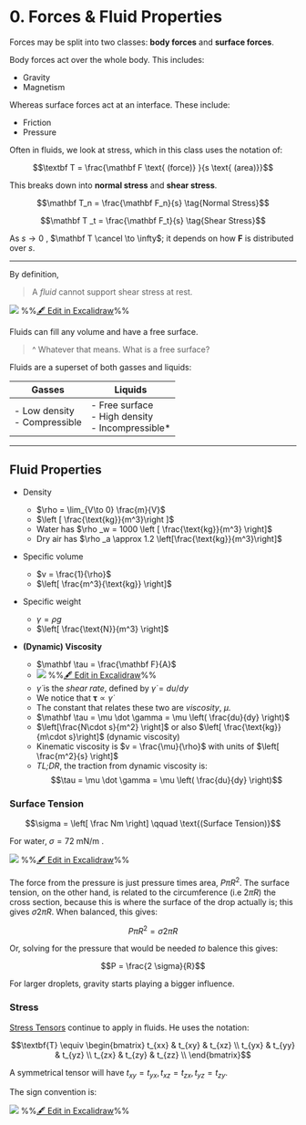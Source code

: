 # 0. Forces & Fluid Properties


Forces may be split into two classes: **body forces** and **surface forces**. 

Body forces act over the whole body. This includes:
- Gravity
- Magnetism 

Whereas surface forces act at an interface. These include:
- Friction
- Pressure

Often in fluids, we look at stress, which in this class uses the notation of:

$$\textbf T = \frac{\mathbf F \text{ (force)} }{s \text{ (area)}}$$

This breaks down into **normal stress** and **shear stress**.


$$\mathbf T_n = \frac{\mathbf F_n}{s} \tag{Normal Stress}$$

$$\mathbf T _t = \frac{\mathbf F_t}{s} \tag{Shear Stress}$$

As $s \to 0$ , $\mathbf T \cancel \to \infty$; it depends on how $\mathbf F$ is distributed over $s$. 

---

By definition, 

> A *fluid* cannot support shear stress at rest.


![](excalidraw-2025-08-19-11.41.56.excalidraw.svg)
%%[🖋 Edit in Excalidraw](excalidraw-2025-08-19-11.41.56.excalidraw.md)%%


Fluids can fill any volume and have a free surface. 

> ^ Whatever that means. What is a free surface?

Fluids are a superset of both gasses and liquids:


| Gasses                          | Liquids                                                   |
| ------------------------------- | --------------------------------------------------------- |
| - Low density<br>- Compressible | - Free surface<br>- High density<br>- Incompressible*<br> |

---

## Fluid Properties

- Density
	- $\rho = \lim_{V\to 0} \frac{m}{V}$
	- $\left [ \frac{\text{kg}}{m^3}\right ]$
	- Water has $\rho _w = 1000 \left [ \frac{\text{kg}}{m^3} \right]$
	- Dry air has $\rho _a \approx 1.2 \left[\frac{\text{kg}}{m^3}\right]$

- Specific volume
	- $v = \frac{1}{\rho}$
	- $\left[ \frac{m^3}{\text{kg}} \right]$

- Specific weight
	- $\gamma = \rho g$
	- $\left[ \frac{\text{N}}{m^3} \right]$

- **(Dynamic) Viscosity**
	- $\mathbf \tau = \frac{\mathbf F}{A}$ 
	- ![](excalidraw-2025-08-19-12.10.02.excalidraw.svg)
%%[🖋 Edit in Excalidraw](excalidraw-2025-08-19-12.10.02.excalidraw.md)%%
	- $\dot \gamma$ is the *shear rate*, defined by $\dot \gamma = du/dy$
	- We notice that $\mathbf \tau \propto \dot \gamma$
	- The constant that relates these two are *viscosity*, $\mu$. 
	- $\mathbf \tau = \mu \dot \gamma = \mu \left( \frac{du}{dy} \right)$ 
	- $\left[\frac{N\cdot s}{m^2} \right]$ or also $\left[ \frac{\text{kg}}{m\cdot s}\right]$ (dynamic viscosity)
	- Kinematic viscosity is $v = \frac{\mu}{\rho}$ with units of $\left[ \frac{m^2}{s} \right]$
	- *TL;DR*, the traction from dynamic viscosity is:
		$$\tau = \mu \dot \gamma = \mu \left( \frac{du}{dy} \right)$$
### Surface Tension

$$\sigma = \left[ \frac Nm \right] \qquad \text{(Surface Tension)}$$

For water, $\sigma = 72 \text{ mN}/\text{m}$ .

![](excalidraw-2025-09-01-15.38.30.excalidraw.svg)
%%[🖋 Edit in Excalidraw](excalidraw-2025-09-01-15.38.30.excalidraw.md)%%


The force from the pressure is just pressure times area, $P \pi R^2$. The surface tension, on the other hand, is related to the circumference (i.e $2 \pi R$) the cross section, because this is where the surface of the drop actually is; this gives $\sigma 2 \pi R$. When balanced, this gives:

$$P \pi R^2 = \sigma 2 \pi R$$

Or, solving for the pressure that would be needed *to* balence this gives:

$$P = \frac{2 \sigma}{R}$$

For larger droplets, gravity starts playing a bigger influence. 

### Stress

[Stress Tensors](Stress%20Tensors.md) continue to apply in fluids. He uses the notation:

$$\textbf{T} \equiv \begin{bmatrix}
t_{xx} & t_{xy} & t_{xz} \\
t_{yx} & t_{yy} & t_{yz} \\
t_{zx} & t_{zy} & t_{zz} \\
\end{bmatrix}$$

A symmetrical tensor will have $t_{xy} = t_{yx}, t_{xz}=t_{zx}, t_{yz}=t_{zy}$. 

The sign convention is:

![](excalidraw-2025-09-01-16.01.18.excalidraw.svg)
%%[🖋 Edit in Excalidraw](excalidraw-2025-09-01-16.01.18.excalidraw.md)%%

